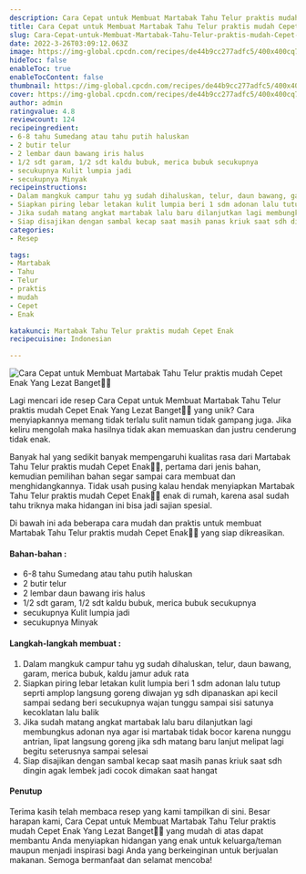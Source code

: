 ```yaml
---
description: Cara Cepat untuk Membuat Martabak Tahu Telur praktis mudah Cepet Enak Yang Lezat Banget"
title: Cara Cepat untuk Membuat Martabak Tahu Telur praktis mudah Cepet Enak Yang Lezat Banget
slug: Cara-Cepat-untuk-Membuat-Martabak-Tahu-Telur-praktis-mudah-Cepet-Enak-Yang-Lezat-Banget
date: 2022-3-26T03:09:12.063Z
image: https://img-global.cpcdn.com/recipes/de44b9cc277adfc5/400x400cq70/photo.jpg
hideToc: false
enableToc: true
enableTocContent: false
thumbnail: https://img-global.cpcdn.com/recipes/de44b9cc277adfc5/400x400cq70/photo.jpg
cover: https://img-global.cpcdn.com/recipes/de44b9cc277adfc5/400x400cq70/photo.jpg
author: admin
ratingvalue: 4.8
reviewcount: 124
recipeingredient:
- 6-8 tahu Sumedang atau tahu putih haluskan
- 2 butir telur
- 2 lembar daun bawang iris halus
- 1/2 sdt garam, 1/2 sdt kaldu bubuk, merica bubuk secukupnya
- secukupnya Kulit lumpia jadi
- secukupnya Minyak
recipeinstructions:
- Dalam mangkuk campur tahu yg sudah dihaluskan, telur, daun bawang, garam, merica bubuk, kaldu jamur aduk rata
- Siapkan piring lebar letakan kulit lumpia beri 1 sdm adonan lalu tutup seprti amplop langsung goreng diwajan yg sdh dipanaskan api kecil sampai sedang beri secukupnya wajan tunggu sampai sisi satunya kecoklatan lalu balik
- Jika sudah matang angkat martabak lalu baru dilanjutkan lagi membungkus adonan nya agar isi martabak tidak bocor karena nunggu antrian, lipat langsung goreng jika sdh matang baru lanjut melipat lagi begitu seterusnya sampai selesai
- Siap disajikan dengan sambal kecap saat masih panas kriuk saat sdh dingin agak lembek jadi cocok dimakan saat hangat
categories:
- Resep

tags:
- Martabak
- Tahu
- Telur
- praktis
- mudah
- Cepet
- Enak

katakunci: Martabak Tahu Telur praktis mudah Cepet Enak
recipecuisine: Indonesian

---
```


![Cara Cepat untuk Membuat Martabak Tahu Telur praktis mudah Cepet Enak Yang Lezat Banget👩‍🍳](https://img-global.cpcdn.com/recipes/de44b9cc277adfc5/400x400cq70/photo.jpg)

Lagi mencari ide resep Cara Cepat untuk Membuat Martabak Tahu Telur praktis mudah Cepet Enak Yang Lezat Banget👩‍🍳 yang unik? Cara menyiapkannya memang tidak terlalu sulit namun tidak gampang juga. Jika keliru mengolah maka hasilnya tidak akan memuaskan dan justru cenderung tidak enak.

Banyak hal yang sedikit banyak mempengaruhi kualitas rasa dari Martabak Tahu Telur praktis mudah Cepet Enak👩‍🍳, pertama dari jenis bahan, kemudian pemilihan bahan segar sampai cara membuat dan menghidangkannya. Tidak usah pusing kalau hendak menyiapkan Martabak Tahu Telur praktis mudah Cepet Enak👩‍🍳 enak di rumah, karena asal sudah tahu triknya maka hidangan ini bisa jadi sajian spesial.

Di bawah ini ada beberapa cara mudah dan praktis untuk membuat Martabak Tahu Telur praktis mudah Cepet Enak👩‍🍳 yang siap dikreasikan.

<!--inarticleads1-->

#### Bahan-bahan :

- 6-8 tahu Sumedang atau tahu putih haluskan
- 2 butir telur
- 2 lembar daun bawang iris halus
- 1/2 sdt garam, 1/2 sdt kaldu bubuk, merica bubuk secukupnya
- secukupnya Kulit lumpia jadi
- secukupnya Minyak

<!--inarticleads2-->

#### Langkah-langkah membuat :

1. Dalam mangkuk campur tahu yg sudah dihaluskan, telur, daun bawang, garam, merica bubuk, kaldu jamur aduk rata
1. Siapkan piring lebar letakan kulit lumpia beri 1 sdm adonan lalu tutup seprti amplop langsung goreng diwajan yg sdh dipanaskan api kecil sampai sedang beri secukupnya wajan tunggu sampai sisi satunya kecoklatan lalu balik
1. Jika sudah matang angkat martabak lalu baru dilanjutkan lagi membungkus adonan nya agar isi martabak tidak bocor karena nunggu antrian, lipat langsung goreng jika sdh matang baru lanjut melipat lagi begitu seterusnya sampai selesai
1. Siap disajikan dengan sambal kecap saat masih panas kriuk saat sdh dingin agak lembek jadi cocok dimakan saat hangat

#### Penutup

Terima kasih telah membaca resep yang kami tampilkan di sini. Besar harapan kami, Cara Cepat untuk Membuat Martabak Tahu Telur praktis mudah Cepet Enak Yang Lezat Banget👩‍🍳 yang mudah di atas dapat membantu Anda menyiapkan hidangan yang enak untuk keluarga/teman maupun menjadi inspirasi bagi Anda yang berkeinginan untuk berjualan makanan. Semoga bermanfaat dan selamat mencoba!